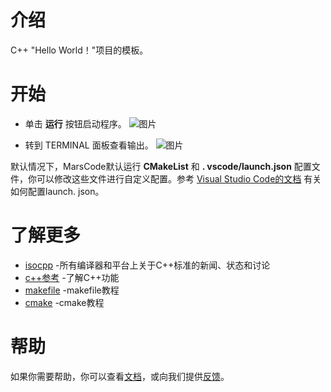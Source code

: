 # 介绍
C++ "Hello World！"项目的模板。
# 开始
- 单击 **运行** 按钮启动程序。
![图片](https://p9-arcosite.byteimg.com/tos-cn-i-goo7wpa0wc/0f7c1b6544ae4f59a9e05f0302d9dc0b~tplv-goo7wpa0wc-image.image)

- 转到 TERMINAL 面板查看输出。
![图片](https://p9-arcosite.byteimg.com/tos-cn-i-goo7wpa0wc/eb42d17daead48578823bf310f8461ff~tplv-goo7wpa0wc-image.image)

默认情况下，MarsCode默认运行 **CMakeList** 和 **. vscode/launch.json** 配置文件，你可以修改这些文件进行自定义配置。参考 [Visual Studio Code的文档](https://code.visualstudio.com/docs/editor/debugging) 有关如何配置launch. json。
# 了解更多
- [isocpp](https://isocpp.org/) -所有编译器和平台上关于C++标准的新闻、状态和讨论
- [c++参考](https://en.cppreference.com/) -了解C++功能
- [makefile](https://makefiletutorial.com/) -makefile教程
- [cmake](https://cmake.org/cmake/help/latest/guide/tutorial/) -cmake教程
# 帮助
如果你需要帮助，你可以查看[文档](https://docs.marscode.cn/)，或向我们提供[反馈](https://juejin.cn/pin/club/7359094304150650889?utm_source=doc&utm_medium=marscode)。

